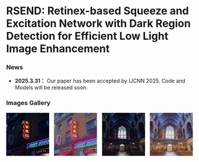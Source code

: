 # RSEND: Retinex-based Squeeze and Excitation Network with Dark Region Detection for Efficient Low Light Image Enhancement

### News
* **2025.3.31：** Our paper has been accepted by IJCNN 2025. Code and Models will be released soon.



### Images Gallery
<div style="display: flex; justify-content: space-between;">
  <img src="./example/test_batch_17_low.jpg" alt="Image 1" style="width: 23%;">
  <img src="./example/test_batch_17.jpg" alt="Image 2" style="width: 23%;">
  <img src="./example/test_batch_28_low.jpg" alt="Image 3" style="width: 23%;">
  <img src="./example/test_batch_28.jpg" alt="Image 4" style="width: 23%;">
</div>